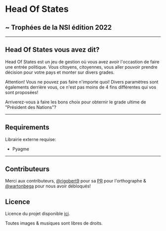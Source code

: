 # Head Of States

## ~ Trophées de la NSI édition 2022

---

## Head Of States vous avez dit?

Head Of States est un jeu de gestion où vous avez avoir l'occastion de faire une entrée politique. Vous citoyens, citoyennes, vous aller pouvoir prendre décision pour votre pays et monter sur divers grades.

Attention! Vous ne pouvez pas faire n'importe quoi! Divers paramètres sont égalements derrière vous, ce n'est pas moins de 4 fins différentes qui vos sont proposées!

Arriverez-vous à faire les bons choix pour obternir le grade ultime de "Président des Nations"?

---

## Requirements

Librairie externe requise:

- Pyagme

---

## Contributeurs

Merci aux contributeurs, [@rigobert9](https://github.com/rigobert9) pour sa [PR](https://github.com/QuentinBubu/trophees-nsi-2022/pull/8) pour l'orthographe & [@wartonbega](https://github.com/wartonbega) pour nous avoir débloqués!

## Licence

Licence du projet disponible [ici](https://raw.githubusercontent.com/QuentinBubu/trophees-nsi-2022/main/LICENSE).

Toutes images & musiques sont libres de droits.
